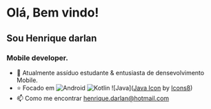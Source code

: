 
 # Olá, Bem vindo! 
 ## Sou Henrique darlan</h1>

 
### Mobile developer.
 
- :briefcase: Atualmente assíduo estudante & entusiasta de densevolvimento Mobile.
- :star: Focado em ![Android](https://img.shields.io/badge/-Android-black?style=flat-square&logo=android)  ![Kotlin](https://img.shields.io/badge/-Kotlin-black?style=flat-square&logo=kotlin) ![Java](<a href="https://iconscout.com/icons/java" target="_blank">Java Icon</a> by <a href="https://iconscout.com/contributors/icons8" target="_blank">Icons8</a>) 
- 📫 Como me encontrar henrique.darlan@hotmail.com
